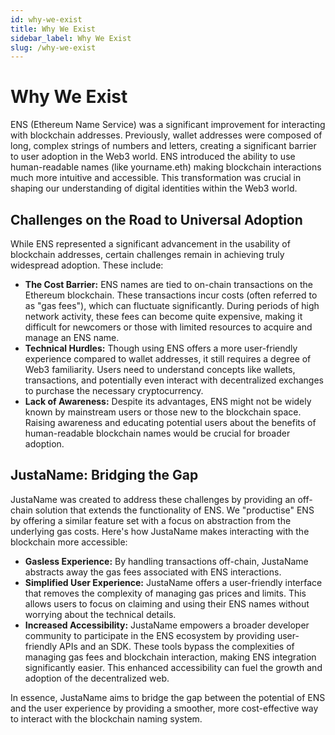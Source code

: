 ```yaml
---
id: why-we-exist
title: Why We Exist
sidebar_label: Why We Exist
slug: /why-we-exist
---
```


# Why We Exist

ENS (Ethereum Name Service) was a significant improvement for interacting with blockchain addresses. Previously, wallet addresses were composed of long, complex strings of numbers and letters, creating a significant barrier to user adoption in the Web3 world. ENS introduced the ability to use human-readable names (like yourname.eth) making blockchain interactions much more intuitive and accessible. This transformation was crucial in shaping our understanding of digital identities within the Web3 world.

## Challenges on the Road to Universal Adoption

While ENS represented a significant advancement in the usability of blockchain addresses, certain challenges remain in achieving truly widespread adoption. These include:

- **The Cost Barrier:** ENS names are tied to on-chain transactions on the Ethereum blockchain. These transactions incur costs (often referred to as "gas fees"), which can fluctuate significantly. During periods of high network activity, these fees can become quite expensive, making it difficult for newcomers or those with limited resources to acquire and manage an ENS name.
- **Technical Hurdles:** Though using ENS offers a more user-friendly experience compared to wallet addresses, it still requires a degree of Web3 familiarity. Users need to understand concepts like wallets, transactions, and potentially even interact with decentralized exchanges to purchase the necessary cryptocurrency.
- **Lack of Awareness:** Despite its advantages, ENS might  not be widely known by mainstream users or those new to the blockchain space. Raising awareness and educating potential users about the benefits of human-readable blockchain names would be crucial for broader adoption.

## JustaName: Bridging the Gap

JustaName was created to address these challenges by providing an off-chain solution that extends the functionality of ENS. We "productise" ENS by offering a similar feature set with a focus on abstraction from the underlying gas costs.
Here's how JustaName makes interacting with the blockchain more accessible:

- **Gasless Experience:** By handling transactions off-chain, JustaName abstracts away the gas fees associated with ENS interactions.
- **Simplified User Experience:** JustaName offers a user-friendly interface that removes the complexity of managing gas prices and limits. This allows users to focus on claiming and using their ENS names without worrying about the technical details.
- **Increased Accessibility:** JustaName empowers a broader developer community to participate in the ENS ecosystem by providing user-friendly APIs and an SDK. These tools bypass the complexities of managing gas fees and blockchain interaction, making ENS integration significantly easier. This enhanced accessibility can fuel the growth and adoption of the decentralized web.

In essence, JustaName aims to bridge the gap between the potential of ENS and the user experience by providing a smoother, more cost-effective way to interact with the blockchain naming system.



